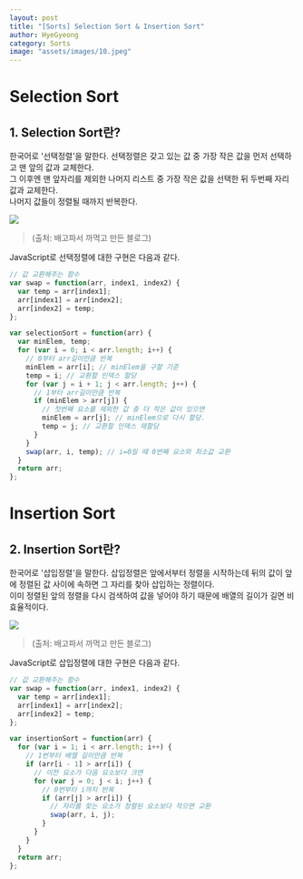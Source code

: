 ```yaml
---
layout: post
title: "[Sorts] Selection Sort & Insertion Sort"
author: HyeGyeong
category: Sorts
image: "assets/images/10.jpeg"
---
```


# Selection Sort

## 1. Selection Sort란?

한국어로 '선택정렬'을 말한다. 선택정렬은 갖고 있는 값 중 가장 작은 값을 먼저 선택하고 맨 앞의 값과 교체한다.<br>
그 이후엔 맨 앞자리를 제외한 나머지 리스트 중 가장 작은 값을 선택한 뒤 두번째 자리 값과 교체한다.<br>
나머지 값들이 정렬될 때까지 반복한다.

<img src="https://t1.daumcdn.net/cfile/tistory/256B9C34545081D835"><br>

> (출처: 배고파서 까먹고 만든 블로그)

JavaScript로 선택정렬에 대한 구현은 다음과 같다.

```javascript
// 값 교환해주는 함수
var swap = function(arr, index1, index2) {
  var temp = arr[index1];
  arr[index1] = arr[index2];
  arr[index2] = temp;
};

var selectionSort = function(arr) {
  var minElem, temp;
  for (var i = 0; i < arr.length; i++) {
    // 0부터 arr길이만큼 반복
    minElem = arr[i]; // minElem을 구할 기준
    temp = i; // 교환할 인덱스 할당
    for (var j = i + 1; j < arr.length; j++) {
      // 1부터 arr길이만큼 반복
      if (minElem > arr[j]) {
        // 첫번째 요소를 제외한 값 중 더 작은 값이 있으면
        minElem = arr[j]; // minElem으로 다시 할당.
        temp = j; // 교환할 인덱스 재할당
      }
    }
    swap(arr, i, temp); // i=0일 때 0번째 요소와 최소값 교환
  }
  return arr;
};
```

# Insertion Sort

## 2. Insertion Sort란?

한국어로 '삽입정렬'을 말한다. 삽입정렬은 앞에서부터 정렬을 시작하는데 뒤의 값이 앞에 정렬된 값 사이에 속하면 그 자리를 찾아 삽입하는 정렬이다.<br>
이미 정렬된 앞의 정렬을 다시 검색하여 값을 넣어야 하기 때문에 배열의 길이가 길면 비효율적이다.

<img src="https://t1.daumcdn.net/cfile/tistory/2569FD3854508BE811"><br>

> (출처: 배고파서 까먹고 만든 블로그)

JavaScript로 삽입정렬에 대한 구현은 다음과 같다.

```javascript
// 값 교환해주는 함수
var swap = function(arr, index1, index2) {
  var temp = arr[index1];
  arr[index1] = arr[index2];
  arr[index2] = temp;
};

var insertionSort = function(arr) {
  for (var i = 1; i < arr.length; i++) {
    // 1번부터 배열 길이만큼 반복
    if (arr[i - 1] > arr[i]) {
      // 이전 요소가 다음 요소보다 크면
      for (var j = 0; j < i; j++) {
        // 0번부터 i까지 반복
        if (arr[j] > arr[i]) {
          // 자리를 찾는 요소가 정렬된 요소보다 작으면 교환
          swap(arr, i, j);
        }
      }
    }
  }
  return arr;
};
```
